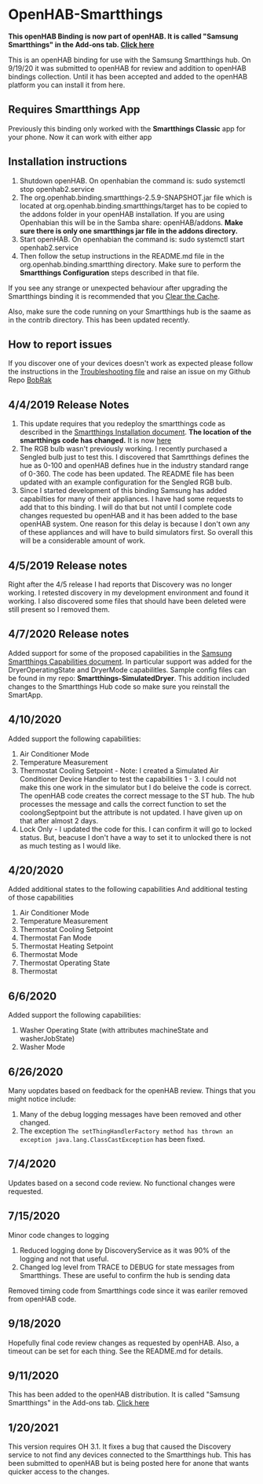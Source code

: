 # OpenHAB-Smartthings

**This openHAB Binding is now part of openHAB. It is called "Samsung Smartthings" in the Add-ons tab. [Click here](https://www.openhab.org/addons/bindings/smartthings/)**

This is an openHAB binding for use with the Samsung Smartthings hub. On 9/19/20 it was submitted to openHAB for review and addition to openHAB bindings collection. Until it has been accepted and added to the openHAB platform you can install it from here.

## Requires Smartthings App

Previously this binding only worked with the **Smartthings Classic** app for your phone. Now it can work with either app

## Installation instructions

1. Shutdown openHAB. On openhabian the command is: sudo systemctl stop openhab2.service
2. The org.openhab.binding.smartthings-2.5.9-SNAPSHOT.jar file which is located at org.openhab.binding.smartthings/target has to be copied to the addons folder in your openHAB installation.  If you are using Openhabian this will be in the Samba share: openHAB/addons. **Make sure there is only one smartthings jar file in the addons directory.**
2. Start openHAB. On openhabian the command is: sudo systemctl start openhab2.service
3. Then follow the setup instructions in the README.md file in the org.openhab.binding.smartthing directory. Make sure to perform the **Smartthings Configuration** steps described in that file.

If you see any strange or unexpected behaviour after upgrading the Smartthings binding it is recommended that you [Clear the Cache](https://community.openhab.org/t/clear-the-cache/36424).

Also, make sure the code running on your Smartthings hub is the saame as in the contrib directory. This has been updated recently.

## How to report issues

If you discover one of your devices doesn't work as expected please follow the instructions in the [Troubleshooting file](org.openhab.binding.smartthings/Troubleshooting.md) and raise an issue on my Github Repo [BobRak](https://github.com/BobRak/)

## 4/4/2019 Release Notes

1. This update requires that you redeploy the smartthings code as described in the [Smartthings Installation document](https://github.com/BobRak/OpenHAB-Smartthings/blob/master/org.openhab.binding.smartthings/SmartthingsInstallation.md). **The location of the smartthings code has changed.** It is now [here](https://github.com/BobRak/OpenHAB-Smartthings/tree/master/org.openhab.binding.smartthings/contrib)
2. The RGB bulb wasn't previously working. I recently purchased a Sengled bulb just to test this. I discovered that Samrtthings defines the hue as 0-100 and openHAB defines hue in the industry standard range of 0-360. The code has been updated. The README file has been updated with an example configuration for the Sengled RGB bulb.
3. Since I started development of this binding Samsung has added capabilties for many of their appliances. I have had some requests to add that to this binding. I will do that but not until I complete code changes requested bu openHAB and it has been added to the base openHAB system. One reason for this delay is because I don't own any of these appliances and will have to build simulators first. So overall this will be a considerable amount of work.

## 4/5/2019 Release notes

Right after the 4/5 release I had reports that Discovery was no longer working. I retested discovery in my development environment and found it working. I also discovered some files that should have been deleted were still present so I removed them.

## 4/7/2020 Release notes

Added support for some of the proposed capabilities in the [Samsung Smartthings Capabilities document](https://docs.smartthings.com/en/latest/capabilities-reference.html). In particular support was added for the DryerOperatingState and DryerMode capabilitles. Sample config files can be found in my repo: **Smartthings-SimulatedDryer**. This addition included changes to the Smartthings Hub code so make sure you reinstall the SmartApp.

## 4/10/2020

Added support the following capabilities:
1. Air Conditioner Mode
2. Temperature Measurement
3. Thermostat Cooling Setpoint - Note: I created a Simulated Air Conditioner Device Handler to test the capabilities 1 - 3. I could not make this one work in the simulator but I do beleive the code is correct.  The openHAB code creates the correct message to the ST hub. The hub processes the message and calls the correct function to set the coolongSeptpoint but the attribute is not updated. I have given up on that after almost 2 days.
4. Lock Only - I updated the code for this. I can confirm it will go to locked status. But, beacuse I don't have a way to set it to unlocked there is not as much testing as I would like.

## 4/20/2020 

Added additional states to the following capabilities And additional testing of those capabilities
1. Air Conditioner Mode
2. Temperature Measurement
3. Thermostat Cooling Setpoint
4. Thermostat Fan Mode
5. Thermostat Heating Setpoint
6. Thermostat Mode
7. Thermostat Operating State
8. Thermostat

## 6/6/2020

Added support the following capabilities:
1. Washer Operating State (with attributes machineState and washerJobState)
2. Washer Mode

## 6/26/2020

Many uopdates based on feedback for the openHAB review. Things that you might notice include:
1. Many of the debug logging messages have been removed and other changed.
2. The exception ``` The setThingHandlerFactory method has thrown an exception java.lang.ClassCastException ``` has been fixed.

## 7/4/2020

Updates based on a second code review. No functional changes were requested.

## 7/15/2020

Minor code changes to logging
1. Reduced logging done by DiscoveryService as it was 90% of the logging and not that useful.
2. Changed log level from TRACE to DEBUG for state messages from Smartthings.
These are useful to confirm the hub is sending data

Removed timing code from Smartthings code since it was eariler removed from openHAB code.

## 9/18/2020

Hopefully final code review changes as requested by openHAB. Also, a timeout can be set for each thing. See the README.md for details.

## 9/11/2020

This has been added to the openHAB distribution.  It is called "Samsung Smartthings" in the Add-ons tab. [Click here](https://www.openhab.org/addons/bindings/smartthings/)

## 1/20/2021

This version requires OH 3.1. It fixes a bug that caused the Discovery service to not find any devices connected
to the Smartthings hub.  This has been submitted to openHAB but is being posted here for anone that wants quicker access to the changes.
